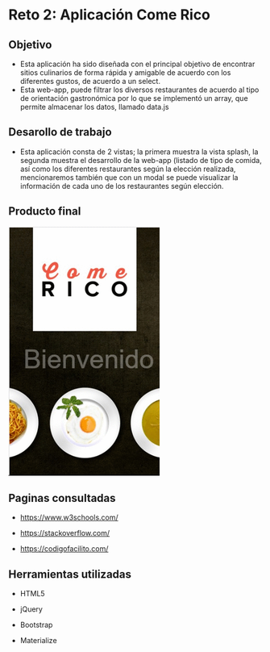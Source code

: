 # Reto 2: Aplicación Come Rico

## Objetivo

* Esta aplicación ha sido diseñada con el principal objetivo de encontrar sitios culinarios de forma rápida y amigable de acuerdo con los diferentes gustos, de acuerdo a un select.
* Esta web-app, puede filtrar los diversos restaurantes de acuerdo al tipo de orientación gastronómica por lo que se implementó un array, que permite almacenar los datos, llamado data.js

## Desarollo de trabajo
* Esta aplicación consta de 2 vistas; la primera muestra la vista splash, la segunda muestra el desarrollo de la web-app (listado de tipo de comida, así como los diferentes restaurantes según la elección realizada, mencionaremos también que con un modal se puede visualizar la información de cada uno de los restaurantes según elección.

## Producto final

   ![ComeRico](assets/img/final.gif)

## Paginas consultadas

* https://www.w3schools.com/

* https://stackoverflow.com/

* https://codigofacilito.com/

## Herramientas utilizadas

* HTML5

* jQuery

* Bootstrap

* Materialize
 
